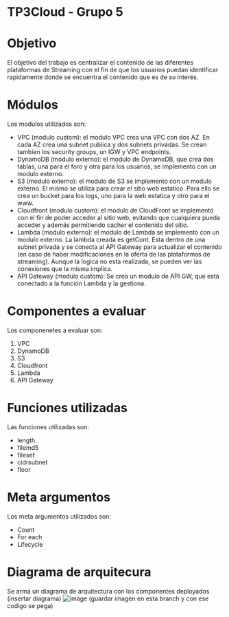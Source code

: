 # TP3Cloud - Grupo 5

# Objetivo
El objetivo del trabajo es centralizar el contenido de las diferentes plataformas de Streaming con el fin de que los usuarios puedan identificar rapidamente donde se encuentra el contenido que es de su interés.

# Módulos

Los modulos utilizados son:
- VPC (modulo custom): el modulo VPC crea una VPC con dos AZ. En cada AZ crea una subnet publica y dos subnets privadas. Se crean tambien los security groups, un IGW y VPC endpoints.
- DynamoDB (modulo externo): el modulo de DynamoDB, que crea dos tablas, una para el foro y otra para los usuarios, se implemento con un modulo externo.
- S3 (modulo externo): el modulo de S3 se implemento con un modulo externo. El mismo se utiliza para crear el sitio web estatico. Para ello se crea un bucket para los logs, uno para la web estatica y otro para el www.
- Cloudfront (modulo custom): el modulo de CloudFront se implementó con el fin de poder acceder al sitio web, evitando que cualquiera pueda acceder y además permitiendo cacher el contenido del sitio.
- Lambda (modulo externo): el modulo de Lambda se implemento con un modulo externo. La lambda creada es getCont. Esta dentro de una subnet privada y se conecta al API Gateway para actualizar el contenido (en caso de haber modificaciones en la oferta de las plataformas de streaming). Aunque la logica no esta realizada, se pueden ver las conexiones que la misma implica.  
- API Gateway (modulo custom): Se crea un modulo de API GW, que está conectado a la función Lambda y la gestiona.

# Componentes a evaluar
Los componenetes a evaluar son:
1. VPC
2. DynamoDB
3. S3
4. Cloudfront
5. Lambda
6. API Gateway

# Funciones utilizadas
Las funciones utilizadas son:
- length
- filemd5
- fileset
- cidrsubnet
- floor

# Meta argumentos
Los meta argumentos utilizados son:
- Count
- For each
- Lifecycle

# Diagrama de arquitecura
Se arma un diagrama de arquitectura con los componentes deployados
(insertar diagrama)
![image](arquitectura_modificada.png) (guardar imagen en esta branch y con ese codigo se pega)



